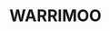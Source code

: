 ---
lastmod: '2025-04-06T06:05:20+00:00'
latitude: -33.732671
layout: suburb
longitude: 150.62902
postcode: '2774'
state: NSW
title: WARRIMOO
url: /nsw/warrimoo/
---
